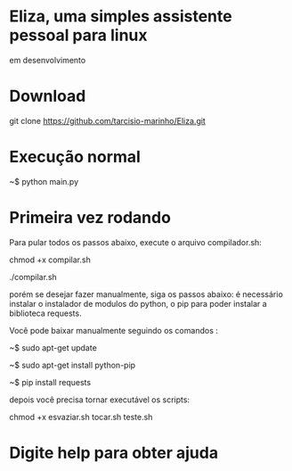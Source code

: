 # Eliza, uma simples assistente pessoal para linux 
em desenvolvimento

# Download
git clone https://github.com/tarcisio-marinho/Eliza.git

# Execução normal

~$ python main.py

# Primeira vez rodando
Para pular todos os passos abaixo, execute o arquivo compilador.sh:

chmod +x compilar.sh

./compilar.sh

porém se desejar fazer manualmente, siga os passos abaixo:
é necessário instalar o instalador de modulos do python, o pip para poder instalar a biblioteca requests.

Você pode baixar manualmente seguindo os comandos :

~$ sudo apt-get update 

~$ sudo apt-get install python-pip

~$ pip install requests

depois você precisa tornar executável os scripts:

chmod +x esvaziar.sh tocar.sh teste.sh



# Digite help para obter ajuda
